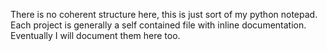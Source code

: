 There is no coherent structure here, this is just sort of my python notepad.  Each project is generally a self contained file with inline documentation.
Eventually I will document them here too.
